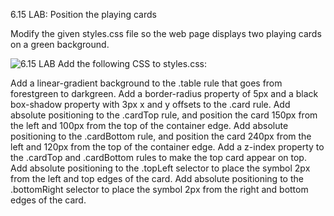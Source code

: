 6.15 LAB: Position the playing cards
<p>Modify the given styles.css file so the web page displays two playing cards on a green background.</p>
<img src="https://static-resources.zybooks.com/static/zyLab/playing_cards.png" alt="6.15 LAB">
Add the following CSS to styles.css:

Add a linear-gradient background to the .table rule that goes from forestgreen to darkgreen.
Add a border-radius property of 5px and a black box-shadow property with 3px x and y offsets to the .card rule.
Add absolute positioning to the .cardTop rule, and position the card 150px from the left and 100px from the top of the container edge.
Add absolute positioning to the .cardBottom rule, and position the card 240px from the left and 120px from the top of the container edge.
Add a z-index property to the .cardTop and .cardBottom rules to make the top card appear on top.
Add absolute positioning to the .topLeft selector to place the symbol 2px from the left and top edges of the card.
Add absolute positioning to the .bottomRight selector to place the symbol 2px from the right and bottom edges of the card.

